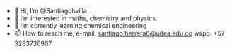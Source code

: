 - 👋 Hi, I’m @Santiagohvilla
- 👀 I’m interested in maths, chemistry and physics.
- 🌱 I’m currently learning chemical engineering
- 📫 How to reach me, e-mail: santiago.herrera6@udea.edu.co wspp: +57 3233736907

<!---
Santiagohvilla/Santiagohvilla is a ✨ special ✨ repository because its `README.md` (this file) appears on your GitHub profile.
You can click the Preview link to take a look at your changes.
--->
